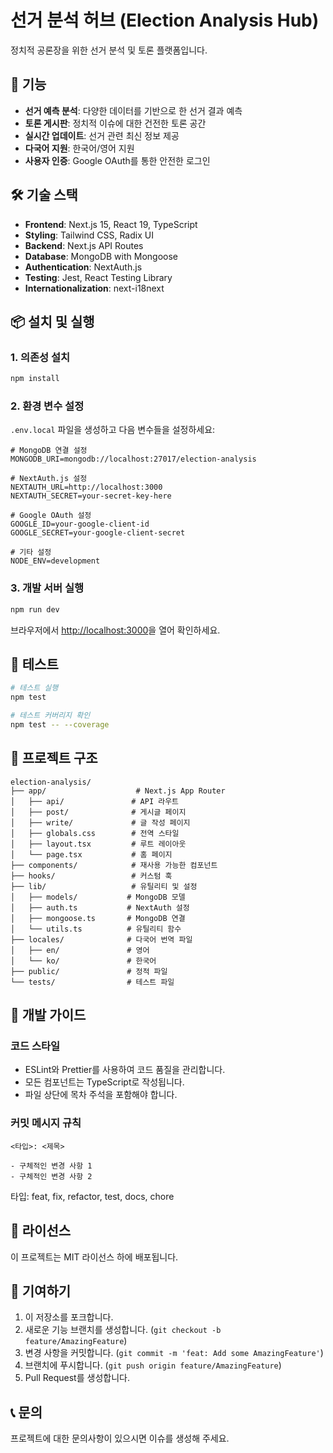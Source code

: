 # 선거 분석 허브 (Election Analysis Hub)

정치적 공론장을 위한 선거 분석 및 토론 플랫폼입니다.

## 🚀 기능

- **선거 예측 분석**: 다양한 데이터를 기반으로 한 선거 결과 예측
- **토론 게시판**: 정치적 이슈에 대한 건전한 토론 공간
- **실시간 업데이트**: 선거 관련 최신 정보 제공
- **다국어 지원**: 한국어/영어 지원
- **사용자 인증**: Google OAuth를 통한 안전한 로그인

## 🛠 기술 스택

- **Frontend**: Next.js 15, React 19, TypeScript
- **Styling**: Tailwind CSS, Radix UI
- **Backend**: Next.js API Routes
- **Database**: MongoDB with Mongoose
- **Authentication**: NextAuth.js
- **Testing**: Jest, React Testing Library
- **Internationalization**: next-i18next

## 📦 설치 및 실행

### 1. 의존성 설치
```bash
npm install
```

### 2. 환경 변수 설정
`.env.local` 파일을 생성하고 다음 변수들을 설정하세요:

```env
# MongoDB 연결 설정
MONGODB_URI=mongodb://localhost:27017/election-analysis

# NextAuth.js 설정
NEXTAUTH_URL=http://localhost:3000
NEXTAUTH_SECRET=your-secret-key-here

# Google OAuth 설정
GOOGLE_ID=your-google-client-id
GOOGLE_SECRET=your-google-client-secret

# 기타 설정
NODE_ENV=development
```

### 3. 개발 서버 실행
```bash
npm run dev
```

브라우저에서 [http://localhost:3000](http://localhost:3000)을 열어 확인하세요.

## 🧪 테스트

```bash
# 테스트 실행
npm test

# 테스트 커버리지 확인
npm test -- --coverage
```

## 📁 프로젝트 구조

```
election-analysis/
├── app/                    # Next.js App Router
│   ├── api/               # API 라우트
│   ├── post/              # 게시글 페이지
│   ├── write/             # 글 작성 페이지
│   ├── globals.css        # 전역 스타일
│   ├── layout.tsx         # 루트 레이아웃
│   └── page.tsx           # 홈 페이지
├── components/            # 재사용 가능한 컴포넌트
├── hooks/                 # 커스텀 훅
├── lib/                   # 유틸리티 및 설정
│   ├── models/           # MongoDB 모델
│   ├── auth.ts           # NextAuth 설정
│   ├── mongoose.ts       # MongoDB 연결
│   └── utils.ts          # 유틸리티 함수
├── locales/              # 다국어 번역 파일
│   ├── en/               # 영어
│   └── ko/               # 한국어
├── public/               # 정적 파일
└── tests/                # 테스트 파일
```

## 🔧 개발 가이드

### 코드 스타일
- ESLint와 Prettier를 사용하여 코드 품질을 관리합니다.
- 모든 컴포넌트는 TypeScript로 작성됩니다.
- 파일 상단에 목차 주석을 포함해야 합니다.

### 커밋 메시지 규칙
```
<타입>: <제목>

- 구체적인 변경 사항 1
- 구체적인 변경 사항 2
```

타입: feat, fix, refactor, test, docs, chore

## 📄 라이선스

이 프로젝트는 MIT 라이선스 하에 배포됩니다.

## 🤝 기여하기

1. 이 저장소를 포크합니다.
2. 새로운 기능 브랜치를 생성합니다. (`git checkout -b feature/AmazingFeature`)
3. 변경 사항을 커밋합니다. (`git commit -m 'feat: Add some AmazingFeature'`)
4. 브랜치에 푸시합니다. (`git push origin feature/AmazingFeature`)
5. Pull Request를 생성합니다.

## 📞 문의

프로젝트에 대한 문의사항이 있으시면 이슈를 생성해 주세요. 